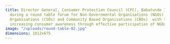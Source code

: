 ```yaml
---
title: Director General, Consumer Protection Council (CPC), Babatunde Irukera speaking
  during a round table forum for Non-Governmental Organisations (NGOs) Civil Society
  Organisations (CSOs) and Community Based Organisations (CBOs)  with the  theme-
  increasing consumer awareness through effective participation of NGOs.
image: "/uploads/round-table-02.jpg"
dimensions: 1012x675
---
```



